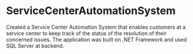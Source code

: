 # ServiceCenterAutomationSystem
Created a Service Center Automation System that enables customers at a service center to keep track of the status of the resolution of their concerned issues. The application was built on .NET Framework and used SQL Server at backend.
